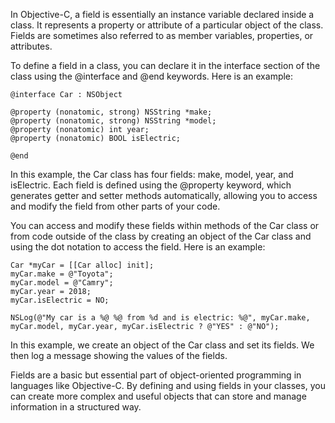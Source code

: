 In Objective-C, a field is essentially an instance variable declared inside a class. It represents a property or attribute of a particular object of the class. Fields are sometimes also referred to as member variables, properties, or attributes.

To define a field in a class, you can declare it in the interface section of the class using the @interface and @end keywords. Here is an example:

```
@interface Car : NSObject

@property (nonatomic, strong) NSString *make;
@property (nonatomic, strong) NSString *model;
@property (nonatomic) int year;
@property (nonatomic) BOOL isElectric;

@end
```

In this example, the Car class has four fields: make, model, year, and isElectric. Each field is defined using the @property keyword, which generates getter and setter methods automatically, allowing you to access and modify the field from other parts of your code.

You can access and modify these fields within methods of the Car class or from code outside of the class by creating an object of the Car class and using the dot notation to access the field. Here is an example:

```
Car *myCar = [[Car alloc] init];
myCar.make = @"Toyota";
myCar.model = @"Camry";
myCar.year = 2018;
myCar.isElectric = NO;

NSLog(@"My car is a %@ %@ from %d and is electric: %@", myCar.make, myCar.model, myCar.year, myCar.isElectric ? @"YES" : @"NO");
```

In this example, we create an object of the Car class and set its fields. We then log a message showing the values of the fields.

Fields are a basic but essential part of object-oriented programming in languages like Objective-C. By defining and using fields in your classes, you can create more complex and useful objects that can store and manage information in a structured way.